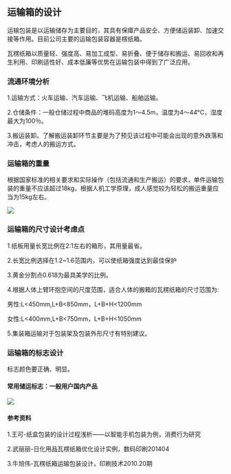 ## 运输箱的设计

运输包装是以运输储存为主要目的，其具有保瘴产品安仝、方便储运装卸、加速交接等作用。目前公司主要的运输包装容器是楞纸箱。

瓦楞纸箱以质量轻、强度高、易加工成型、易折叠、便于储存和搬运、易回收和再生利用、印刷适性好、成本低廉等优势在运输包装中得到了广泛应用。


### 流通环境分析
1.运输方式：火车运输、汽车运输、飞机运输、船舶运输。

2.仓储条件：一般仓储过程中商品的堆码高度为1～4.5m，温度为4～44°C，湿度最大为100％。

3.搬运装卸。了解搬运装卸环节主要是为了预见该过程中可能会出现的意外跌落和冲击，考虑人的搬运方式。




### 运输箱的重量

根据国家标准的相关要求和实际操作（包括流通和生产搬运）的要求，单件运输包装的重量不应该超过18kg，根据人机工学原理，成人感觉较为轻松的搬运重量应当为15kg左右。

![](http://7xuaul.com1.z0.glb.clouddn.com/d6932b0479769a6401e2121b35ce400e.png)

### 运输箱的尺寸设计考虑点
1.纸板用量长宽比例在2:1左右的箱形，其用量最省。

2.长宽比例选择在1.2~1.6范围内，可以使纸箱强度达到最佳保护

3.黄金分割点0.618为最具美学的比例。

4.根据人体上臂环抱空间的尺度范围，适合人体的搬箱的瓦楞纸箱的尺寸范围为:

男性:L<450mm,L+B<850mm，L+B+H<1200mm

女性:L<400mm,L+B<750mm，L+B+H<1050mm

5.集装箱运输对于包装架及包装外形尺寸有特别建议。





### 运输箱的标志设计
标志颜色要正确、明显。
#### 常用储运标志：一般用户国内产品
![](http://7xuaul.com1.z0.glb.clouddn.com/2281d56fb10e6632b5a5d896887144f8.png)






#### 参考资料
1.王可-纸盒包装的设计过程浅析——以智能手机包装为例，消费行为研究

2.武丽丽-日化用品瓦楞纸箱优化设计实例，数码印刷201404

3.牛旭伟-瓦楞纸箱运输包装设计，印刷技术2010.20期
